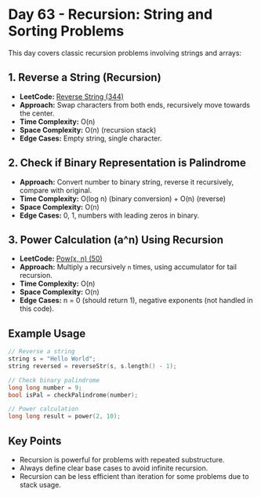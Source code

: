# Day 63 - Recursion: String and Sorting Problems

This day covers classic recursion problems involving strings and arrays:

## 1. Reverse a String (Recursion)

- **LeetCode:** [Reverse String (344)](https://leetcode.com/problems/reverse-string/)
- **Approach:** Swap characters from both ends, recursively move towards the center.
- **Time Complexity:** O(n)
- **Space Complexity:** O(n) (recursion stack)
- **Edge Cases:** Empty string, single character.

## 2. Check if Binary Representation is Palindrome

- **Approach:** Convert number to binary string, reverse it recursively, compare with original.
- **Time Complexity:** O(log n) (binary conversion) + O(n) (reverse)
- **Space Complexity:** O(n)
- **Edge Cases:** 0, 1, numbers with leading zeros in binary.

## 3. Power Calculation (a^n) Using Recursion

- **LeetCode:** [Pow(x, n) (50)](https://leetcode.com/problems/powx-n/)
- **Approach:** Multiply `a` recursively `n` times, using accumulator for tail recursion.
- **Time Complexity:** O(n)
- **Space Complexity:** O(n)
- **Edge Cases:** n = 0 (should return 1), negative exponents (not handled in this code).



## Example Usage

```cpp
// Reverse a string
string s = "Hello World";
string reversed = reverseStr(s, s.length() - 1);

// Check binary palindrome
long long number = 9;
bool isPal = checkPalindrome(number);

// Power calculation
long long result = power(2, 10);


```

## Key Points

- Recursion is powerful for problems with repeated substructure.
- Always define clear base cases to avoid infinite recursion.
- Recursion can be less efficient than iteration for some problems due to stack usage.
